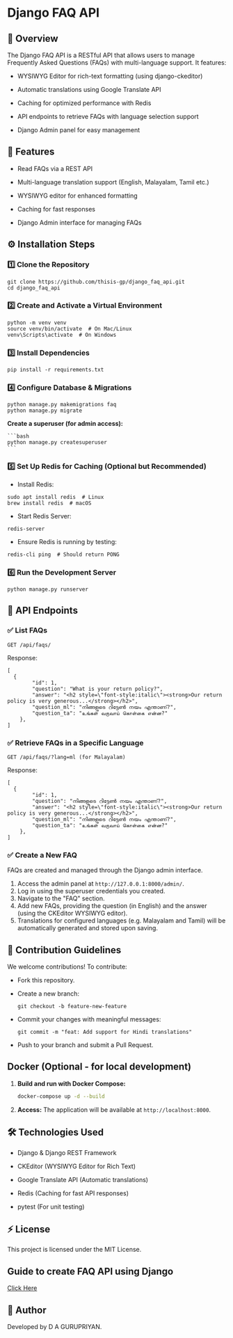 # Django FAQ API

## 📌 Overview

The Django FAQ API is a RESTful API that allows users to manage Frequently Asked Questions (FAQs) with multi-language support. It features:

- WYSIWYG Editor for rich-text formatting (using django-ckeditor)

- Automatic translations using Google Translate API

- Caching for optimized performance with Redis

- API endpoints to retrieve FAQs with language selection support

- Django Admin panel for easy management

## 🚀 Features

- Read FAQs via a REST API

- Multi-language translation support (English, Malayalam, Tamil etc.)

- WYSIWYG editor for enhanced formatting

- Caching for fast responses

- Django Admin interface for managing FAQs

## ⚙️ Installation Steps

### 1️⃣ Clone the Repository

```
git clone https://github.com/thisis-gp/django_faq_api.git
cd django_faq_api
```

### 2️⃣ Create and Activate a Virtual Environment

```
python -m venv venv
source venv/bin/activate  # On Mac/Linux
venv\Scripts\activate  # On Windows
```

### 3️⃣ Install Dependencies

```
pip install -r requirements.txt
```

### 4️⃣ Configure Database & Migrations

```
python manage.py makemigrations faq
python manage.py migrate
```
**Create a superuser (for admin access):**

    ```bash
    python manage.py createsuperuser
    ```

### 5️⃣ Set Up Redis for Caching (Optional but Recommended)

- Install Redis:

```
sudo apt install redis  # Linux
brew install redis  # macOS
```

- Start Redis Server:
```
redis-server
```

- Ensure Redis is running by testing:

```
redis-cli ping  # Should return PONG
```

### 6️⃣ Run the Development Server

```
python manage.py runserver
```

## 📌 API Endpoints

### ✅ List FAQs
```
GET /api/faqs/
```

Response:
```
[
  {
        "id": 1,
        "question": "What is your return policy?",
        "answer": "<h2 style=\"font-style:italic\"><strong>Our return policy is very generous...</strong></h2>",
        "question_ml": "നിങ്ങളുടെ റിട്ടേൺ നയം എന്താണ്?",
        "question_ta": "உங்கள் வருவாய் கொள்கை என்ன?"
    },
]
```

### ✅ Retrieve FAQs in a Specific Language
```
GET /api/faqs/?lang=ml (for Malayalam)
```

Response:
```
[
  {
        "id": 1,
        "question": "നിങ്ങളുടെ റിട്ടേൺ നയം എന്താണ്?",
        "answer": "<h2 style=\"font-style:italic\"><strong>Our return policy is very generous...</strong></h2>",
        "question_ml": "നിങ്ങളുടെ റിട്ടേൺ നയം എന്താണ്?",
        "question_ta": "உங்கள் வருவாய் கொள்கை என்ன?"
    },
]
```

### ✅ Create a New FAQ

FAQs are created and managed through the Django admin interface.

1.  Access the admin panel at `http://127.0.0.1:8000/admin/`.
2.  Log in using the superuser credentials you created.
3.  Navigate to the "FAQ" section.
4.  Add new FAQs, providing the question (in English) and the answer (using the CKEditor WYSIWYG editor).
5.  Translations for configured languages (e.g. Malayalam and Tamil) will be automatically generated and stored upon saving.

## 📖 Contribution Guidelines

We welcome contributions! To contribute:

- Fork this repository.

- Create a new branch:
  ```
  git checkout -b feature-new-feature
  ```

- Commit your changes with meaningful messages:
  ```
  git commit -m "feat: Add support for Hindi translations"
  ```
  
- Push to your branch and submit a Pull Request.

## Docker (Optional - for local development)

1.  **Build and run with Docker Compose:**

    ```bash
    docker-compose up -d --build
    ```

2.  **Access:** The application will be available at `http://localhost:8000`.

## 🛠 Technologies Used

- Django & Django REST Framework

- CKEditor (WYSIWYG Editor for Rich Text)

- Google Translate API (Automatic translations)

- Redis (Caching for fast API responses)

- pytest (For unit testing)

## ⚡️ License

This project is licensed under the MIT License.

## Guide to create FAQ API using Django

[Click Here](https://alike-chameleon-f15.notion.site/BharatFD-Assignment-18dd71a6ceaa808692aada8da7a6de6b?pvs=4)

## 🎯 Author

Developed by D A GURUPRIYAN.

